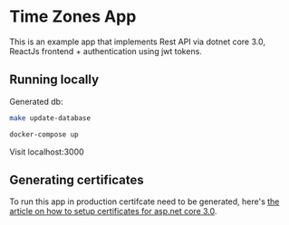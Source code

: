 # Time Zones App

This is an example app that implements Rest API via dotnet core 3.0, ReactJs frontend + authentication using jwt tokens.

## Running locally

Generated db:
```bash
make update-database
```

```bash
docker-compose up
```

Visit localhost:3000

## Generating certificates 

To run this app in production certifcate need to be generated, here's [the article on how to setup certificates for asp.net core 3.0](https://learn.microsoft.com/en-us/aspnet/core/security/docker-https?view=aspnetcore-3.0).